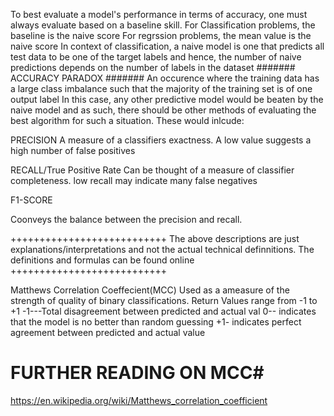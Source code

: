 To best evaluate a model's performance in terms of accuracy, one must always evaluate
based on a baseline skill.
For Classification problems, the baseline is the naive score
For regrssion problems, the mean value is the naive score
In context of classification, a naive model is one that predicts all test data to be one
of the target labels and hence, the number of naive predictions depends on the number of labels in the dataset
#######
ACCURACY PARADOX
#######
An occurence where the training data has a large class imbalance such that the majority of the training set is of one output label
In this case, any other predictive model would be beaten by the naive model and as such,
there should be other methods of evaluating the best algorithm for such a situation.
These would inlcude:

PRECISION
A measure of a classifiers exactness. A low value suggests a high number of false positives

RECALL/True Positive Rate
Can be thought of a measure of classifier completeness.  low recall may indicate many false negatives

F1-SCORE

Coonveys the balance between the precision and recall.


+++++++++++++++++++++++++++
The above descriptions are just explanations/interpretations and not the actual
technical definnitions. The definitions and formulas can be found online
+++++++++++++++++++++++++++


Matthews Correlation Coeffecient(MCC)
Used as a ameasure of the strength of quality of binary classifications.
Return Values range from -1 to +1
-1---Total disagreement between predicted and actual val
0-- indicates that the model is no better than random guessing
+1- indicates perfect agreement between predicted and actual value

# FURTHER READING ON MCC#
https://en.wikipedia.org/wiki/Matthews_correlation_coefficient